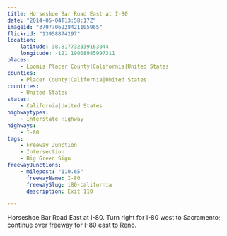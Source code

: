 ```yaml
---
title: Horseshoe Bar Road East at I-80
date: "2014-05-04T13:58:17Z"
imageid: "3797706228421105965"
flickrid: "13958874297"
location:
    latitude: 38.817732339163044
    longitude: -121.19008985997311
places:
    - Loomis|Placer County|California|United States
counties:
    - Placer County|California|United States
countries:
    - United States
states:
    - California|United States
highwaytypes:
    - Interstate Highway
highways:
    - I-80
tags:
    - Freeway Junction
    - Intersection
    - Big Green Sign
freewayJunctions:
    - milepost: "110.65"
      freewayName: I-80
      freewaySlug: i80-california
      description: Exit 110

---
```

Horseshoe Bar Road East at I-80.  Turn right for I-80 west to Sacramento; continue over freeway for I-80 east to Reno.